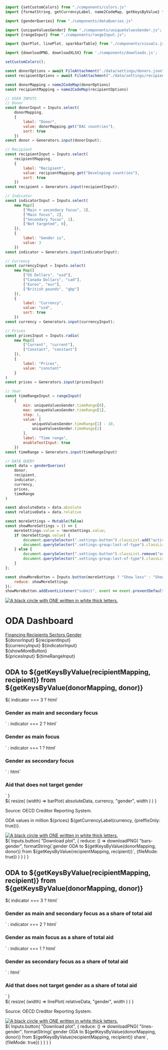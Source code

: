 ```js 
import {setCustomColors} from "./components/colors.js"
import {formatString, getCurrencyLabel, name2CodeMap, getKeysByValue} from "./components/utils.js";

import {genderQueries} from "./components/dataQueries.js"

import {uniqueValuesGender} from "./components/uniqueValuesGender.js";
import {rangeInput} from "./components/rangeInput.js";

import {barPlot, linePlot, sparkbarTable} from "./components/visuals.js";

import {downloadPNG, downloadXLSX} from './components/downloads.js';
```

```js
setCustomColors();
```

```js
const donorOptions = await FileAttachment("./data/settings/donors.json").json()
const recipientOptions = await FileAttachment("./data/settings/recipients.json").json()

const donorMapping = name2CodeMap(donorOptions)
const recipientMapping = name2CodeMap(recipientOptions)
```

```js
// USER INPUTS
// Donor
const donorInput = Inputs.select(
    donorMapping,
    {
        label: "Donor",
        value: donorMapping.get("DAC countries"),
        sort: true
    })
const donor = Generators.input(donorInput);

// Recipient
const recipientInput = Inputs.select(
    recipientMapping,
    {
        label: "Recipient",
        value: recipientMapping.get("Developing countries"),
        sort: true
    })
const recipient = Generators.input(recipientInput);

// Indicator
const indicatorInput = Inputs.select(
    new Map([
        ["Main + secondary focus", 3],
        ["Main focus", 2],
        ["Secondary focus", 1],
        ["Not targeted", 0],
    ]),
    {
        label: "Gender is",
        value: 3
    })
const indicator = Generators.input(indicatorInput);

// Currency
const currencyInput = Inputs.select(
    new Map([
        ["US Dollars", "usd"],
        ["Canada Dollars", "cad"],
        ["Euros", "eur"],
        ["British pounds", "gbp"]
    ]),
    {
        label: "Currency",
        value: "usd",
        sort: true
    })
const currency = Generators.input(currencyInput);

// Prices
const pricesInput = Inputs.radio(
    new Map([
        ["Current", "current"],
        ["Constant", "constant"]
    ]),
    {
        label: "Prices",
        value: "constant"
    }
)
const prices = Generators.input(pricesInput)

// Year
const timeRangeInput = rangeInput(
    {
        min: uniqueValuesGender.timeRange[0],
        max: uniqueValuesGender.timeRange[1],
        step: 1,
        value: [
            uniqueValuesGender.timeRange[1] - 10,
            uniqueValuesGender.timeRange[1]
        ],
        label: "Time range",
        enableTextInput: true
    })
const timeRange = Generators.input(timeRangeInput)

```


```js
// DATA QUERY
const data = genderQueries(
    donor, 
    recipient, 
    indicator,
    currency,
    prices,
    timeRange
)

const absoluteData = data.absolute
const relativeData = data.relative

```

```js
const moreSettings = Mutable(false)
const showMoreSettings = () => {
    moreSettings.value = !moreSettings.value;
    if (moreSettings.value) {
        document.querySelector(".settings-button").classList.add("active")
        document.querySelector(".settings-group:last-of-type").classList.remove("hidden")
    } else {
        document.querySelector(".settings-button").classList.remove("active")
        document.querySelector(".settings-group:last-of-type").classList.add("hidden")
    }
};
```

```js
const showMoreButton = Inputs.button(moreSettings ? "Show less" : "Show more", {
    reduce: showMoreSettings
});
showMoreButton.addEventListener("submit", event => event.preventDefault());
```

<div class="title-container">
    <div class="title-logo">
        <a href="https://data.one.org/" target="_blank">
            <img src="./ONE-logo-black.png" alt="A black circle with ONE written in white thick letters.">
        </a>
    </div>
    <h1 class="title-text">
        ODA Dashboard
    </h1>
</div>

<div class="header card">
    <a class="view-button" href="./">
        Financing
    </a>
    <a class="view-button" href="./recipients">
        Recipients
    </a>
    <a class="view-button" href="./sectors">
        Sectors
    </a>
    <a class="view-button active" href="./gender">
        Gender
    </a>
</div>

<div class="settings card">
    <div class="settings-group">
        ${donorInput}
        ${recipientInput}
    </div>
    <div class="settings-group">
        ${currencyInput}
        ${indicatorInput}
    </div>
    <div class="settings-button">
        ${showMoreButton}
    </div>
    <div class="settings-group hidden">
        ${pricesInput}
        ${timeRangeInput}
    </div>
</div>
<div class="grid grid-cols-2">
    <div class="card">
        <div class="plot-container" id="bars-gender">
            <h2 class="plot-title">
                ODA to ${getKeysByValue(recipientMapping, recipient)} from ${getKeysByValue(donorMapping, donor)}
            </h2>
            <div class="plot-subtitle-panel">
                ${
                    indicator === 3 
                        ? html`<h3 class="plot-subtitle"> Gender as <span class="gender-main subtitle-label">main</span> and <span class="gender-secondary subtitle-label">secondary</span> focus</h3>`
                        : indicator === 2
                            ? html`<h3 class="plot-subtitle"> Gender as main focus</h3>`
                            : indicator === 1
                                ? html`<h3 class="plot-subtitle"> Gender as secondary focus</h3>`
                                : html`<h3 class="plot-subtitle"> Aid that does not target gender</h3>`
                }
            </div>
            ${
                resize(
                    (width) => barPlot(
                        absoluteData, 
                        currency, 
                        "gender", 
                        width
                    )
                )
            }
            <div class="bottom-panel">
                <div class="text-section">
                    <p class="plot-source">Source: OECD Creditor Reporting System.</p>
                    <p class="plot-note">ODA values in million ${prices} ${getCurrencyLabel(currency, {preffixOnly: true})}.</p>
                </div>
                <div class="logo-section">
                    <a href="https://data.one.org/" target="_blank">
                        <img src="./ONE-logo-black.png" alt="A black circle with ONE written in white thick letters.">
                    </a>
                </div>
            </div>
        </div>
        <div class="download-panel">
            ${
                Inputs.button(
                    "Download plot", {
                        reduce: () => downloadPNG(
                            "bars-gender",
                             formatString(`gender ODA to ${getKeysByValue(donorMapping, donor)} from ${getKeysByValue(recipientMapping, recipient)}`, {fileMode: true})
                        )
                    }
                )
            }
        </div>
    </div>
    <div class="card">
        <div class="plot-container" id="lines-gender">
            <h2 class="plot-title">
                ODA to ${getKeysByValue(recipientMapping, recipient)} from ${getKeysByValue(donorMapping, donor)}
            </h2>
            <div class="plot-subtitle-panel">
                ${
                    indicator === 3 
                        ? html`<h3 class="plot-subtitle"> Gender as <span class="gender-main subtitle-label">main</span> and <span class="gender-secondary subtitle-label">secondary</span> focus as a share of total aid</h3>`
                        : indicator === 2
                            ? html`<h3 class="plot-subtitle"> Gender as main focus as a share of total aid</h3>`
                            : indicator === 1
                                ? html`<h3 class="plot-subtitle"> Gender as secondary focus as a share of total aid</h3>`
                                : html`<h3 class="plot-subtitle"> Aid that does not target gender as a share of total aid</h3>`
                }
            </div>
            ${
                resize(
                    (width) => linePlot(
                        relativeData, 
                        "gender", 
                        width
                    )
                )
            }
            <div class="bottom-panel">
                <div class="text-section">
                    <p class="plot-source">Source: OECD Creditor Reporting System.</p>
                </div>
                <div class="logo-section">
                    <a href="https://data.one.org/" target="_blank">
                        <img src="./ONE-logo-black.png" alt="A black circle with ONE written in white thick letters.">
                    </a>
                </div>
            </div>
        </div>
        <div class="download-panel">
            ${
                Inputs.button(
                    "Download plot", {
                        reduce: () => downloadPNG(
                            "lines-gender",
                             formatString(`gender ODA to ${getKeysByValue(donorMapping, donor)} from ${getKeysByValue(recipientMapping, recipient)} share`, {fileMode: true})
                        )
                    }
                )
            }
        </div>
    </div>
</div>

<div class="card">
</div>